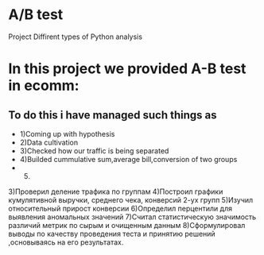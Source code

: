 # A/B test
Project
 Diffirent types of Python analysis
# In this project we provided A-B test in ecomm:
## To do this i have managed such things as 

- 1)Coming up with hypothesis
- 2)Data cultivation
- 3)Checked how our traffic is being separated
- 4)Builded cummulative sum,average bill,conversion of two groups
- 5)
3)Проверил деление трафика по группам
4)Построил графики кумулятивной выручки, среднего чека, конверсий 2-ух групп
5)Изучил относительный прирост конверсии
6)Определил перцентили для выявления аномальных значений
7)Считал статистическую значимость различий метрик по сырым и очищенным данным
8)Сформулировал выводы по качеству проведения теста и принятию решений ,основываясь на его результатах.
